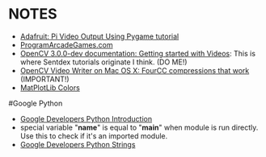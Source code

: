 # NOTES
- [Adafruit: Pi Video Output Using Pygame tutorial](https://learn.adafruit.com/pi-video-output-using-pygame/pointing-pygame-to-the-framebuffer)
- [ProgramArcadeGames.com](http://programarcadegames.com/index.php?lang=en&chapter=python_as_calculator)
- [OpenCV 3.0.0-dev documentation: Getting started with Videos](http://docs.opencv.org/3.0-beta/doc/py_tutorials/py_gui/py_video_display/py_video_display.html): This is where Sentdex tutorials originate I think. (DO ME!)
- [OpenCV Video Writer on Mac OS X: FourCC compressions that work ](https://gist.github.com/takuma7/44f9ecb028ff00e2132e) (IMPORTANT!)
- [MatPlotLib Colors](http://matplotlib.org/examples/color/named_colors.html)


#Google Python
- [Google Developers Python Introduction](https://developers.google.com/edu/python/introduction)
- special variable "__name__" is equal to "__main__" when module is run directly.  Use this to check if it's an imported module.
- [Google Developers Python Strings](https://developers.google.com/edu/python/strings)